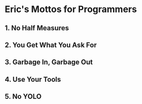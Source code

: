 # Eric's Mottos for Programmers

## 1. No Half Measures
## 2. You Get What You Ask For
## 3. Garbage In, Garbage Out
## 4. Use Your Tools
## 5. No YOLO
